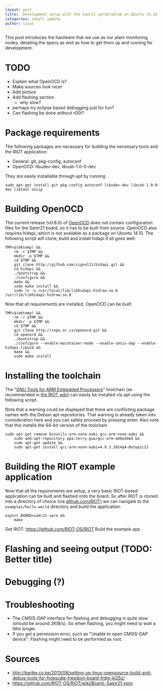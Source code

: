 ```yaml
---
layout: post
title:  Development setup with the Samr21 xproblablub on Ubuntu 14.10
categories: jekyll update
author: lucas
---
```


This post introduces the hardware that we use as our plant monitoring nodes, detailing the specs as well as how to get them up and running for development.

<!-- more -->



# TODO

* Explain what OpenOCD is?
* Make sources look nicer
* Add picture
* Add flashing section
    * why slow?
* perhaps try eclipse based debugging just for fun?
* Can flashing be done without r00t?



# Package requirements

The following packages are necessary for building the necessary tools and the RIOT application:

* General: git, pkg-config, autoconf
* OpenOCD: libudev-dev, libusb-1.0-0-dev

They are easily installable through apt by running

    sudo apt-get install git pkg-config autoconf libudev-dev libusb-1.0-0-dev libtool unzip
 



# Building OpenOCD

The current release (v0.8.0) of [OpenOCD](http://openocd.sourceforge.net/) does not contain configuration files for the Samr21 board, so it has to be built from source. OpenOCD also requires hidapi, which is not available as a package on Ubuntu 14.10. The following script will clone, build and install hidapi if all goes well:

    TMP=$(mktemp) &&
        rm -r $TMP &&
        mkdir -p $TMP &&
        cd $TMP &&
        git clone http://github.com/signal11/hidapi.git &&
        cd hidapi &&
        ./bootstrap &&
        ./configure &&
        make &&
        sudo make install &&
        sudo ln -s /usr/local/lib/libhidapi-hidraw.so.0 /usr/lib/libhidapi-hidraw.so.0

Now that all requirements are installed, OpenOCD can be built:

    TMP=$(mktemp) &&
        rm -r $TMP &&
        mkdir -p $TMP &&
        cd $TMP &&
        git clone http://repo.or.cz/openocd.git &&
        cd openocd &&
        ./bootstrap &&
        ./configure --enable-maintainer-mode --enable-cmsis-dap --enable-hidapi-libusb &&
        make &&
        sudo make install




# Installing the toolchain

The "[GNU Tools for ARM Embedded Processors](https://launchpad.net/gcc-arm-embedded)" toolchain (as recommended in [the RIOT wiki](https://github.com/RIOT-OS/RIOT/wiki/Board:-Samr21-xpro)) can easily be installed via apt using the following script.

Note that a warning could be displayed that there are conflicting package names with the Debian apt repositories. That warning is already taken into consideration here and you can safely proceed by pressing enter. Also note that this installs the 64-bit version of the toolchain.

    sudo apt-get remove binutils-arm-none-eabi gcc-arm-none-eabi &&
        sudo add-apt-repository ppa:terry.guo/gcc-arm-embedded &&
        sudo apt-get update &&
        sudo apt-get install gcc-arm-none-eabi=4.9.3.2014q4-0utopic12




# Building the RIOT example application

Now that all the requirements are setup, a very basic RIOT-based application can be built and flashed onto the board. So after RIOT is cloned into a directory of choice (via [github.com/RIOT](https://github.com/RIOT-OS/RIOT)) we can navigate to the `examples/hello-world` directory and build the application:

    export BOARD=samr21-xpro &&
        make

Get RIOT: https://github.com/RIOT-OS/RIOT
Build the example app


# Flashing and seeing output (TODO: Better title)

# Debugging (?)

# Troubleshooting

* The CMSIS-DAP interface for flashing and debugging is quite slow (should be around 2KiB/s). So when flashing, you might need to wait a little longer.
* If you get a permission error, such as "Unable to open CMSIS-DAP device": Flashing might need to be performed as root.

# Sources

* http://karibe.co.ke/2013/08/setting-up-linux-opensource-build-and-debug-tools-for-freescale-freedom-board-frdm-kl25z/
* https://github.com/RIOT-OS/RIOT/wiki/Board:-Samr21-xpro
